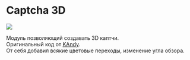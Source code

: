 Captcha 3D
==========

<img src="http://qmegas.info/imagez/progz/3d_captcha.jpg" /><br>

Модуль позволяющий создавать 3D каптчи.<br>
Оригинальный код от <a href="http://kandy.habrahabr.ru/">KAndy</a>.<br>
От себя добавил всякие цветовые переходы, изменение угла обзора.<br>
